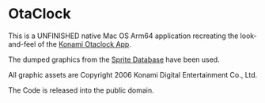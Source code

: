 # OtaClock

This is a UNFINISHED native Mac OS Arm64 application recreating the look-and-feel of the [Konami Otaclock App](http://metalgear.wikia.com/wiki/Otaclock).

The dumped graphics from the [Sprite Database](http://spritedatabase.net/file/455) have been used.

All graphic assets are Copyright 2006 Konami Digital Entertainment Co., Ltd.

The Code is released into the public domain.

